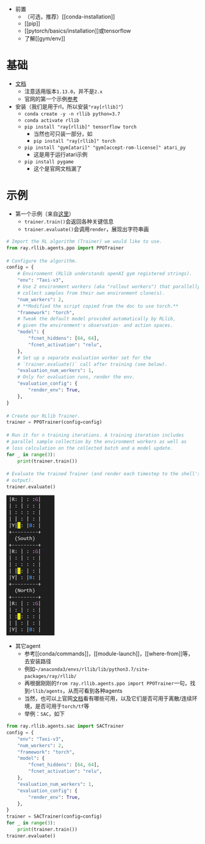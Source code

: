- 前置
  - （可选，推荐）[[conda-installation]]
  - [[pip]]
  - [[pytorch/basics/installation]]或tensorflow
  - 了解[[gym/env]]
# 基础
- [文档](https://docs.ray.io/en/releases-1.13.0/ray-overview/index.html)
  - 注意适用版本`1.13.0`，并不是`2.x`
  - 官网的第一个示例[参考](https://docs.ray.io/en/releases-1.13.0/rllib/index.html)
- 安装（我们是用于rl，所以安装`"ray[rllib]"`）
    - `conda create -y -n rllib python=3.7`
    - `conda activate rllib`
    - `pip install "ray[rllib]" tensorflow torch`
      - 当然也可只装一部分，如
      - `pip install "ray[rllib]" torch`
    - `pip install "gym[atari]" "gym[accept-rom-license]" atari_py`
      - 这是用于运行atari示例
    - `pip install pygame`
      - 这个是官网文档漏了
# 示例
- 第一个示例（来自[这里](https://docs.ray.io/en/releases-1.13.0/rllib/index.html)）
  - `trainer.train()`会返回各种关键信息
  - `trainer.evaluate()`会调用`render`，展现出字符串画
```python
# Import the RL algorithm (Trainer) we would like to use.
from ray.rllib.agents.ppo import PPOTrainer

# Configure the algorithm.
config = {
    # Environment (RLlib understands openAI gym registered strings).
    "env": "Taxi-v3",
    # Use 2 environment workers (aka "rollout workers") that parallelly
    # collect samples from their own environment clone(s).
    "num_workers": 2,
    # **Modified the script copied from the doc to use torch.**
    "framework": "torch",
    # Tweak the default model provided automatically by RLlib,
    # given the environment's observation- and action spaces.
    "model": {
        "fcnet_hiddens": [64, 64],
        "fcnet_activation": "relu",
    },
    # Set up a separate evaluation worker set for the
    # `trainer.evaluate()` call after training (see below).
    "evaluation_num_workers": 1,
    # Only for evaluation runs, render the env.
    "evaluation_config": {
        "render_env": True,
    },
}

# Create our RLlib Trainer.
trainer = PPOTrainer(config=config)

# Run it for n training iterations. A training iteration includes
# parallel sample collection by the environment workers as well as
# loss calculation on the collected batch and a model update.
for _ in range(3):
    print(trainer.train())

# Evaluate the trained Trainer (and render each timestep to the shell's
# output).
trainer.evaluate()
```
![](evaluate.png)
- 其它agent
  - 参考[[conda/commands]]，[[module-launch]]，[[where-from]]等，去安装路径
  - 例如`~/anaconda3/envs/rllib/lib/python3.7/site-packages/ray/rllib/`
  - 再根据刚刚的`from ray.rllib.agents.ppo import PPOTrainer`一句，找到`rllib/agents`，从而可看到各种agents
  - 当然，也可以上官网[文档](https://docs.ray.io/en/releases-1.13.0/rllib/rllib-algorithms.html)看有哪些可用，以及它们是否可用于离散/连续环境，是否可用于`torch/tf`等
  - 举例：`SAC`，如下
```python
from ray.rllib.agents.sac import SACTrainer
config = {
    "env": "Taxi-v3",
    "num_workers": 2,
    "framework": "torch",
    "model": {
        "fcnet_hiddens": [64, 64],
        "fcnet_activation": "relu",
    },
    "evaluation_num_workers": 1,
    "evaluation_config": {
        "render_env": True,
    },
}
trainer = SACTrainer(config=config)
for _ in range(3):
    print(trainer.train())
trainer.evaluate()
```